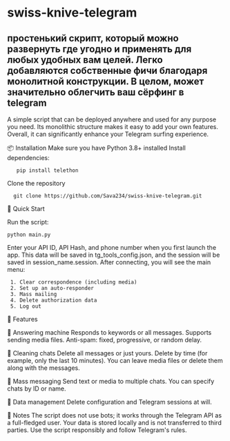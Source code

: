 # swiss-knive-telegram
простенький скрипт, который можно развернуть где угодно и применять для любых удобных вам целей. Легко добавляются собственные фичи благодаря монолитной конструкции. В целом, может значительно облегчить ваш сёрфинг в telegram
-----------------------------------------------------------------------------------------------------------------------------------------------------------------------------------------------------------------------------------------------------------------------------
A simple script that can be deployed anywhere and used for any purpose you need.
Its monolithic structure makes it easy to add your own features.
Overall, it can significantly enhance your Telegram surfing experience.


📦 Installation
Make sure you have Python 3.8+ installed
Install dependencies:
 
       pip install telethon

    
 Clone the repository
              
      git clone https://github.com/Sava234/swiss-knive-telegram.git

🚀  Quick Start

 Run the script:

    python main.py

Enter your API ID, API Hash, and phone number when you first launch the app.
This data will be saved in tg_tools_config.json, and the session will be saved in session_name.session.
After connecting, you will see the main menu:
   
     1. Clear correspondence (including media)
     2. Set up an auto-responder
     3. Mass mailing
     4. Delete authorization data
     5. Log out

🧰 Features

🔁 Answering machine
Responds to keywords or all messages.
Supports sending media files.
Anti-spam: fixed, progressive, or random delay.

🧹 Cleaning chats
Delete all messages or just yours.
Delete by time (for example, only the last 10 minutes).
You can leave media files or delete them along with the messages.

📢 Mass messaging
Send text or media to multiple chats.
You can specify chats by ID or name.

🔐 Data management
 Delete configuration and Telegram sessions at will.

📝 Notes
The script does not use bots; it works through the Telegram API as a full-fledged user.
Your data is stored locally and is not transferred to third parties.
Use the script responsibly and follow Telegram's rules.
